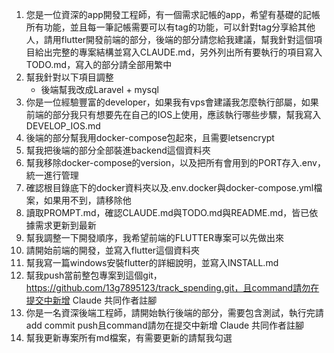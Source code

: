 1. 您是一位資深的app開發工程師，有一個需求記帳的app，希望有基礎的記帳所有功能，並且每一筆記帳需要可以有tag的功能，可以針對tag分享給其他人，請用flutter開發前端的部分，後端的部分請您給我建議，幫我針對這個項目給出完整的專案結構並寫入CLAUDE.md，另外列出所有要執行的項目寫入TODO.md，寫入的部分請全部用繁中
2. 幫我針對以下項目調整
    - 後端幫我改成Laravel + mysql
3. 你是一位經驗豐富的developer，如果我有vps會建議我怎麼執行部屬，如果前端的部分我只有想要先在自己的IOS上使用，應該執行哪些步驟，幫我寫入DEVELOP_IOS.md
4. 後端的部分幫我用docker-compose包起來，且需要letsencrypt
5. 幫我把後端的部分全部裝進backend這個資料夾
6. 幫我移除docker-compose的version，以及把所有會用到的PORT存入.env，統一進行管理
7. 確認根目錄底下的docker資料夾以及.env.docker與docker-compose.yml檔案，如果用不到，請移除他
8. 讀取PROMPT.md，確認CLAUDE.md與TODO.md與README.md，皆已依據需求更新到最新
9. 幫我調整一下開發順序，我希望前端的FLUTTER專案可以先做出來
10. 請開始前端的開發，並寫入flutter這個資料夾
11. 幫我寫一篇windows安裝flutter的詳細說明，並寫入INSTALL.md
12. 幫我push當前整包專案到這個git，https://github.com/13g7895123/track_spending.git，且command請勿在提交中新增 Claude 共同作者註腳
13. 你是一名資深後端工程師，請開始執行後端的部分，需要包含測試，執行完請add commit push且command請勿在提交中新增 Claude 共同作者註腳
14. 幫我更新專案所有md檔案，有需要更新的請幫我勾選